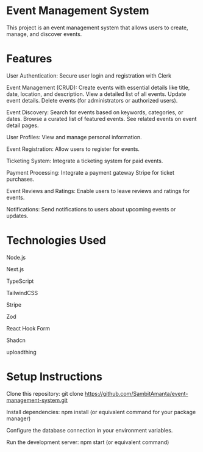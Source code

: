 # Event Management System
This project is an event management system that allows users to create, manage, and discover events.

# Features
User Authentication: Secure user login and registration with Clerk

Event Management (CRUD):
Create events with essential details like title, date, location, and description.
View a detailed list of all events.
Update event details.
Delete events (for administrators or authorized users).

Event Discovery:
Search for events based on keywords, categories, or dates.
Browse a curated list of featured events.
See related events on event detail pages.

User Profiles:
View and manage personal information.

Event Registration: Allow users to register for events.

Ticketing System: Integrate a ticketing system for paid events.

Payment Processing: Integrate a payment gateway Stripe for ticket purchases.

Event Reviews and Ratings: Enable users to leave reviews and ratings for events.

Notifications: Send notifications to users about upcoming events or updates.

# Technologies Used

Node.js

Next.js

TypeScript

TailwindCSS

Stripe

Zod

React Hook Form

Shadcn

uploadthing

# Setup Instructions
Clone this repository: git clone https://github.com/SambitAmanta/event-management-system.git

Install dependencies: npm install (or equivalent command for your package manager)

Configure the database connection in your environment variables.

Run the development server: npm start (or equivalent command)
